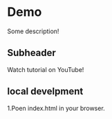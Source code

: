 # Demo

Some description!

## Subheader

Watch tutorial on YouTube!

## local develpment

1.Poen index.html in your browser.